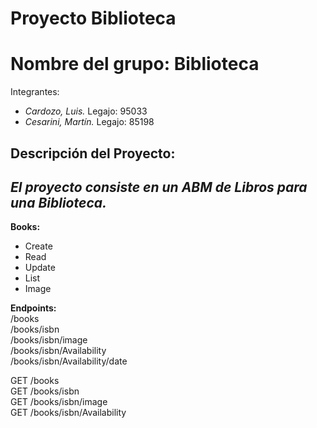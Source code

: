 # Proyecto Biblioteca


Nombre del grupo: **Biblioteca**
================================

Integrantes:  

* *Cardozo, Luis.* Legajo: 95033
* *Cesarini, Martín.* Legajo: 85198  

Descripción del Proyecto:
-------------------------
*El proyecto consiste en un ABM de Libros para una Biblioteca.*
---------------------------------------------------------------
**Books:**  
* Create  
* Read  
* Update  
* List  
* Image  

**Endpoints:**  
/books  
/books/isbn  
/books/isbn/image  
/books/isbn/Availability  
/books/isbn/Availability/date  

GET /books  
GET /books/isbn  
GET /books/isbn/image  
GET /books/isbn/Availability  

